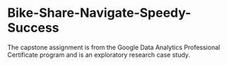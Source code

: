 # Bike-Share-Navigate-Speedy-Success
The capstone assignment is from the Google Data Analytics Professional Certificate program and is an exploratory research case study. 
